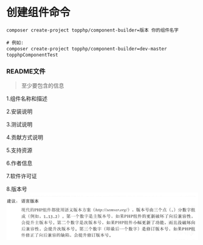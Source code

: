 # 创建组件命令

```shell
composer create-project topphp/component-builder=版本 你的组件名字

# 例如:
composer create-project topphp/component-builder=dev-master topphpComponentTest
```

### README文件

> 至少要包含的信息

1.组件名称和描述

2.安装说明

3.测试说明

4.贡献方式说明

5.支持资源

6.作者信息

7.软件许可证

8.版本号![](/assets/version.png)

